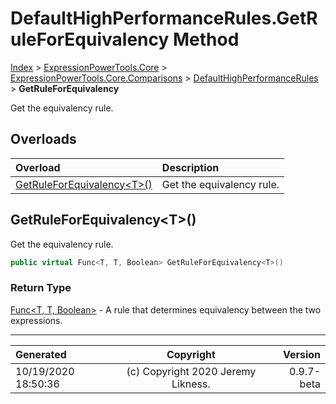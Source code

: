 ﻿# DefaultHighPerformanceRules.GetRuleForEquivalency Method

[Index](../index.md) > [ExpressionPowerTools.Core](ExpressionPowerTools.Core.a.md) > [ExpressionPowerTools.Core.Comparisons](ExpressionPowerTools.Core.Comparisons.n.md) > [DefaultHighPerformanceRules](ExpressionPowerTools.Core.Comparisons.DefaultHighPerformanceRules.cs.md) > **GetRuleForEquivalency**

Get the equivalency rule.

## Overloads

| Overload | Description |
| :-- | :-- |
| [GetRuleForEquivalency&lt;T>()](#getruleforequivalencyt) | Get the equivalency rule. |
## GetRuleForEquivalency&lt;T>()

Get the equivalency rule.

```csharp
public virtual Func<T, T, Boolean> GetRuleForEquivalency<T>()
```

### Return Type

 [Func&lt;T, T, Boolean>](https://docs.microsoft.com/dotnet/api/system.func-3)  - A rule that determines equivalency between the two expressions.



---

| Generated | Copyright | Version |
| :-- | :-: | --: |
| 10/19/2020 18:50:36 | (c) Copyright 2020 Jeremy Likness. | 0.9.7-beta |
